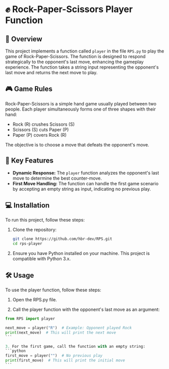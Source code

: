 # ✊ Rock-Paper-Scissors Player Function

## 📖 Overview
This project implements a function called `player` in the file `RPS.py` to play the game of Rock-Paper-Scissors. The function is designed to respond strategically to the opponent's last move, enhancing the gameplay experience. The function takes a string input representing the opponent's last move and returns the next move to play.

## 🎮 Game Rules
Rock-Paper-Scissors is a simple hand game usually played between two people. Each player simultaneously forms one of three shapes with their hand:
- Rock (R) crushes Scissors (S)
- Scissors (S) cuts Paper (P)
- Paper (P) covers Rock (R)

The objective is to choose a move that defeats the opponent's move.

## 🔑 Key Features
- **Dynamic Response:** The `player` function analyzes the opponent's last move to determine the best counter-move.
- **First Move Handling:** The function can handle the first game scenario by accepting an empty string as input, indicating no previous play.

## 💻 Installation
To run this project, follow these steps:

1. Clone the repository:
   ```bash
   git clone https://github.com/hbr-dev/RPS.git
   cd rps-player
2. Ensure you have Python installed on your machine. This project is compatible with Python 3.x.

## 🛠️ Usage

To use the player function, follow these steps:

1. Open the RPS.py file.

2. Call the player function with the opponent's last move as an argument:

  ````python
  from RPS import player
  
  next_move = player("R")  # Example: Opponent played Rock
  print(next_move)  # This will print the next move
  ```

3. For the first game, call the function with an empty string:
  ```python
  first_move = player("")  # No previous play
  print(first_move)  # This will print the initial move
  ```
